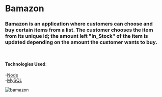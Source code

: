 # Bamazon

<h3>
<strong>
Bamazon is an application where customers can choose and buy certain items from a list.  The customer chooses the item from its unique id; the amount left "In_Stock" of the item is updated depending on the amount the customer wants to buy. 
</strong>
</h3>

<br>
<h4>
<strong>
Technologies Used:
</strong>
</h4>
-<a href="https://nodejs.org/en/">Node</a><br>
-<a href="https://www.mysql.com/">MySQL</a>


![bamazon](https://user-images.githubusercontent.com/31078600/35022573-999a8ce2-fb04-11e7-8d0f-882427e695fd.gif)

